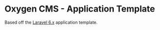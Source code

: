 # Oxygen CMS - Application Template

Based off the [Laravel 6.x](https://github.com/laravel/laravel/tree/6.x)
application template.




